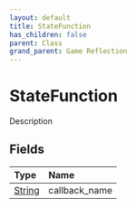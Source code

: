 ```yaml
---
layout: default
title: StateFunction
has_children: false
parent: Class
grand_parent: Game Reflection
---
```

# StateFunction
Description 

## Fields

| Type | Name |
|:----------|:--------------|
| [String](/riftbreaker-wiki/docs/game-reflection/components/string/) | callback_name |

